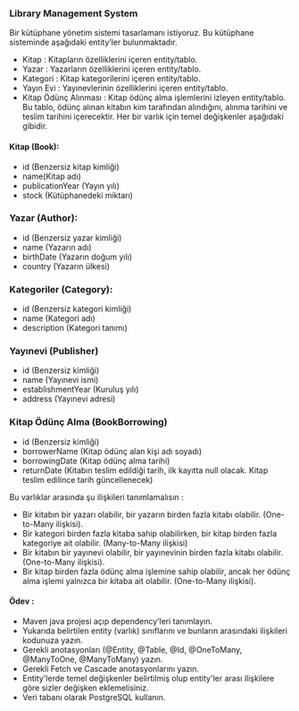 ### Library Management System

Bir kütüphane yönetim sistemi tasarlamanı istiyoruz. Bu kütüphane sisteminde aşağıdaki entity’ler bulunmaktadır.

* Kitap : Kitapların özelliklerini içeren entity/tablo.
* Yazar : Yazarların özelliklerini içeren entity/tablo.
* Kategori : Kitap kategorilerini içeren entity/tablo.
* Yayın Evi : Yayınevlerinin özelliklerini içeren entity/tablo.
* Kitap Ödünç Alınması : Kitap ödünç alma işlemlerini izleyen entity/tablo. Bu tablo, ödünç alınan kitabın kim tarafından alındığını, alınma tarihini ve teslim tarihini içerecektir.
Her bir varlık için temel değişkenler aşağıdaki gibidir.

#### Kitap (Book):

* id (Benzersiz kitap kimliği)
* name(Kitap adı)
* publicationYear (Yayın yılı)
* stock (Kütüphanedeki miktarı)


### Yazar (Author):

* id (Benzersiz yazar kimliği)
* name (Yazarın adı)
* birthDate (Yazarın doğum yılı)
* country (Yazarın ülkesi)

### Kategoriler (Category):

* id (Benzersiz kategori kimliği)
* name (Kategori adı)
* description (Kategori tanımı)

### Yayınevi (Publisher)

* id (Benzersiz kimliği)
* name (Yayınevi ismi)
* establishmentYear (Kuruluş yılı)
* address (Yayınevi adresi)

### Kitap Ödünç Alma (BookBorrowing)

* id (Benzersiz kimliği)
* borrowerName (Kitap ödünç alan kişi adı soyadı)
* borrowingDate (Kitap ödünç alma tarihi)
* returnDate (Kitabın teslim edildiği tarih, ilk kayıtta null olacak. Kitap teslim edilince tarih güncellenecek)

Bu varlıklar arasında şu ilişkileri tanımlamalısın :

* Bir kitabın bir yazarı olabilir, bir yazarın birden fazla kitabı olabilir. (One-to-Many ilişkisi).
* Bir kategori birden fazla kitaba sahip olabilirken, bir kitap birden fazla kategoriye ait olabilir. (Many-to-Many ilişkisi)
* Bir kitabın bir yayınevi olabilir, bir yayınevinin birden fazla kitabı olabilir. (One-to-Many ilişkisi).
* Bir kitap birden fazla ödünç alma işlemine sahip olabilir, ancak her ödünç alma işlemi yalnızca bir kitaba ait olabilir. (One-to-Many ilişkisi).


#### Ödev :

* Maven java projesi açıp dependency’leri tanımlayın.
* Yukarıda belirtilen entity (varlık) sınıflarını ve bunların arasındaki ilişkileri kodunuza yazın.
* Gerekli anotasyonları (@Entity, @Table, @Id, @OneToMany, @ManyToOne, @ManyToMany) yazın.
* Gerekli Fetch ve Cascade anotasyonlarını yazın.
* Entity'lerde temel değişkenler belirtilmiş olup entity'ler arası ilişkilere göre sizler değişken eklemelisiniz.
* Veri tabanı olarak PostgreSQL kullanın.